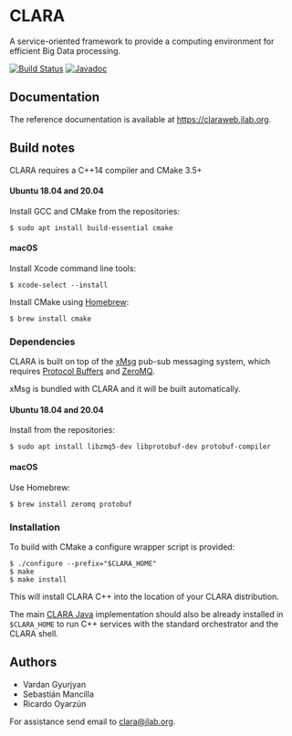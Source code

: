 # CLARA

A service-oriented framework to provide a computing environment for efficient
Big Data processing.

[![Build Status](https://travis-ci.org/JeffersonLab/clara-cpp.svg?branch=master)](https://travis-ci.org/JeffersonLab/clara-cpp)
[![Javadoc](https://img.shields.io/badge/doxygen-master-blue.svg?style=flat)](https://claraweb.jlab.org/clara/api/cpp/)


## Documentation

The reference documentation is available at <https://claraweb.jlab.org>.


## Build notes

CLARA requires a C++14 compiler and CMake 3.5+

#### Ubuntu 18.04 and 20.04

Install GCC and CMake from the repositories:

    $ sudo apt install build-essential cmake

#### macOS

Install Xcode command line tools:

    $ xcode-select --install

Install CMake using [Homebrew](https://brew.sh/):

    $ brew install cmake

### Dependencies

CLARA is built on top of the [xMsg](https://github.com/JeffersonLab/xmsg-cpp)
pub-sub messaging system, which requires
[Protocol Buffers](https://developers.google.com/protocol-buffers/docs/downloads)
and [ZeroMQ](http://zeromq.org/intro:get-the-software).

xMsg is bundled with CLARA and it will be built automatically.

#### Ubuntu 18.04 and 20.04

Install from the repositories:

    $ sudo apt install libzmq5-dev libprotobuf-dev protobuf-compiler

#### macOS

Use Homebrew:

    $ brew install zeromq protobuf

### Installation

To build with CMake a configure wrapper script is provided:

    $ ./configure --prefix="$CLARA_HOME"
    $ make
    $ make install

This will install CLARA C++ into the location of your CLARA distribution.

The main [CLARA Java](https://github.com/JeffersonLab/clara-java) implementation
should also be already installed in `$CLARA_HOME`
to run C++ services with the standard orchestrator and the CLARA shell.


## Authors

* Vardan Gyurjyan
* Sebastián Mancilla
* Ricardo Oyarzún

For assistance send email to [clara@jlab.org](mailto:clara@jlab.org).
